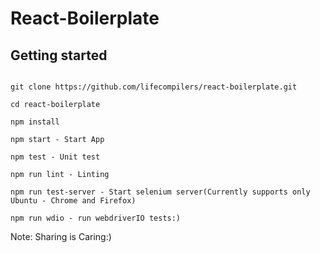 # React-Boilerplate

## Getting started

```

git clone https://github.com/lifecompilers/react-boilerplate.git

cd react-boilerplate

npm install

npm start - Start App

npm test - Unit test

npm run lint - Linting

npm run test-server - Start selenium server(Currently supports only Ubuntu - Chrome and Firefox)

npm run wdio - run webdriverIO tests:)

```

Note: Sharing is Caring:)
